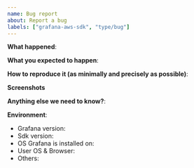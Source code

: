 ```yaml
---
name: Bug report
about: Report a bug
labels: ["grafana-aws-sdk", "type/bug"]
---
```


<!--
Please use this template to create your bug report. By providing as much info as possible you help us understand the issue, reproduce it and resolve it for you quicker. Therefore, take a couple of extra minutes to make sure you have provided all info needed.

Tip: record your screen and attach it as a gif to showcase the issue.

- Use query inspector to troubleshoot issues: https://bit.ly/2XNF6YS
- How to record and attach gif: https://bit.ly/2Mi8T6K
-->

**What happened**:

**What you expected to happen**:

**How to reproduce it (as minimally and precisely as possible)**:

**Screenshots**

<!--
If applicable, add screenshots to help explain your problem.
-->

**Anything else we need to know?**:

**Environment**:

- Grafana version:
- Sdk version:
- OS Grafana is installed on:
- User OS & Browser:
- Others:
